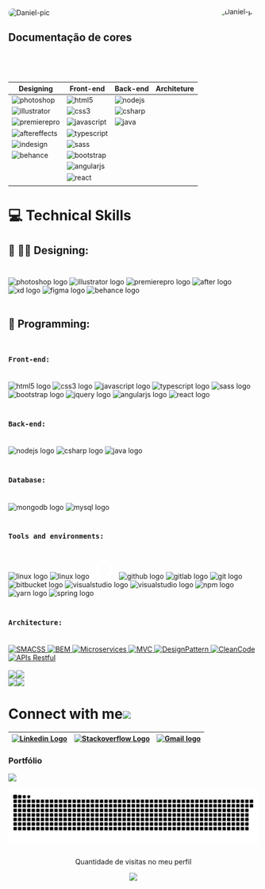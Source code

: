 <img align="center" alt="Daniel-pic" height="80" style="border-radius:50px;" src="https://cdn.discordapp.com/attachments/892047192632725524/912858934480621568/ASS_-_Lobinho_..png?width=200&height=200">

<img align="right" alt="Daniel-pic" height="150" style="border-radius:50px;" src="https://octocat-generator-assets.githubusercontent.com/my-octocat-1632780907576.png">

## Documentação de cores

| Designing                                                                                                  | Front-end                                                                                            | Back-end                                                                                 | Architeture |
| ---------------------------------------------------------------------------------------------------------- | ---------------------------------------------------------------------------------------------------- | ---------------------------------------------------------------------------------------- | ----------- |
| ![photoshop](https://cdn.jsdelivr.net/gh/devicons/devicon/icons/photoshop/photoshop-line.svg)              | ![html5](https://cdn.jsdelivr.net/gh/devicons/devicon/icons/html5/html5-original.svg)                | ![nodejs](https://cdn.jsdelivr.net/gh/devicons/devicon/icons/nodejs/nodejs-original.svg) |
| ![illustrator](https://cdn.jsdelivr.net/gh/devicons/devicon/icons/illustrator/illustrator-line.svg)        | ![css3](https://cdn.jsdelivr.net/gh/devicons/devicon/icons/css3/css3-original.svg)                   | ![csharp](https://cdn.jsdelivr.net/gh/devicons/devicon/icons/csharp/csharp-original.svg) |
| ![premierepro](https://cdn.jsdelivr.net/gh/devicons/devicon/icons/premierepro/premierepro-original.svg)    | ![javascript](https://cdn.jsdelivr.net/gh/devicons/devicon/icons/javascript/javascript-original.svg) | ![java](https://cdn.jsdelivr.net/gh/devicons/devicon/icons/java/java-original.svg)       |
| ![aftereffects](https://cdn.jsdelivr.net/gh/devicons/devicon/icons/aftereffects/aftereffects-original.svg) | ![typescript](https://cdn.jsdelivr.net/gh/devicons/devicon/icons/typescript/typescript-original.svg) |
| ![indesign](https://cdn.jsdelivr.net/gh/devicons/devicon/icons/figma/figma-original.svg)                   | ![sass](https://cdn.jsdelivr.net/gh/devicons/devicon/icons/sass/sass-original.svg)                   |
| ![behance](https://cdn.jsdelivr.net/gh/devicons/devicon/icons/behance/behance-original.svg)                | ![bootstrap](https://cdn.jsdelivr.net/gh/devicons/devicon/icons/bootstrap/bootstrap-original.svg)    |
|                                                                                                            | ![angularjs](https://cdn.jsdelivr.net/gh/devicons/devicon/icons/angularjs/angularjs-original.svg)    |
|                                                                                                            | ![react](https://cdn.jsdelivr.net/gh/devicons/devicon/icons/react/react-original.svg)                |
|                                                                                                            |                                                                                                      |

# 💻 Technical Skills

## 🎨 ✍🏼 Designing: <br/></br>

<div align="left"> 
  <img src="https://cdn.jsdelivr.net/gh/devicons/devicon/icons/photoshop/photoshop-line.svg" height="40" width="52" alt="photoshop logo" />
  <img src="https://cdn.jsdelivr.net/gh/devicons/devicon/icons/illustrator/illustrator-line.svg" height="40" width="52" alt="illustrator logo"/>
  <img src="https://cdn.jsdelivr.net/gh/devicons/devicon/icons/premierepro/premierepro-original.svg" height="40" width="52" alt="premierepro logo" />
  <img src="https://cdn.jsdelivr.net/gh/devicons/devicon/icons/aftereffects/aftereffects-original.svg" height="40" width="52" alt="after logo" />                             
  <img src="https://cdn.jsdelivr.net/gh/devicons/devicon/icons/xd/xd-line.svg" height="40" width="52" alt="xd logo"/>
  <img src="https://cdn.jsdelivr.net/gh/devicons/devicon/icons/figma/figma-original.svg" height="40" width="52" alt="figma logo"/>
  <img src="https://cdn.jsdelivr.net/gh/devicons/devicon/icons/behance/behance-original.svg" height="40" width="52" alt="behance logo"  />
</div>

<br/>

## 💬 Programming: <br/></br>

### `Front-end:` </br></br>

<div align="left">
  <img src="https://cdn.jsdelivr.net/gh/devicons/devicon/icons/html5/html5-original.svg" height="40" width="52" alt="html5 logo"  />
  <img src="https://cdn.jsdelivr.net/gh/devicons/devicon/icons/css3/css3-original.svg" height="40" width="52" alt="css3 logo"  />
  <img src="https://cdn.jsdelivr.net/gh/devicons/devicon/icons/javascript/javascript-original.svg" height="40" width="52" alt="javascript logo"  />
  <img src="https://cdn.jsdelivr.net/gh/devicons/devicon/icons/typescript/typescript-original.svg" height="40" width="52" alt="typescript logo"  />
  <img src="https://cdn.jsdelivr.net/gh/devicons/devicon/icons/sass/sass-original.svg" height="40" width="52" alt="sass logo"  />
  <img src="https://cdn.jsdelivr.net/gh/devicons/devicon/icons/bootstrap/bootstrap-original.svg" height="40" width="52" alt="bootstrap logo"  />
  <img src="https://cdn.jsdelivr.net/gh/devicons/devicon/icons/jquery/jquery-original.svg" height="40" width="52" alt="jquery logo"  />
  <img src="https://cdn.jsdelivr.net/gh/devicons/devicon/icons/angularjs/angularjs-original.svg"  height="40" width="52" alt="angularjs logo" />
  <img src="https://cdn.jsdelivr.net/gh/devicons/devicon/icons/react/react-original.svg" height="40" width="52" alt="react logo"  />
</div>

</br>

### `Back-end:` <br/><br/>

<div align="left">
  <img src="https://cdn.jsdelivr.net/gh/devicons/devicon/icons/nodejs/nodejs-original.svg" height="40" width="52" alt="nodejs logo"  />
 <img src="https://cdn.jsdelivr.net/gh/devicons/devicon/icons/csharp/csharp-original.svg" height="40" width="52" alt="csharp logo"/>
 <img src="https://cdn.jsdelivr.net/gh/devicons/devicon/icons/java/java-original.svg" height="40" width="52" alt="java logo"/>
</div>

</br>

### `Database:` <br/><br/>

<div align="left">
   <img src="https://cdn.jsdelivr.net/gh/devicons/devicon/icons/mongodb/mongodb-original.svg" height="40" width="52" alt="mongodb logo"  />
  <img src="https://cdn.jsdelivr.net/gh/devicons/devicon/icons/mysql/mysql-original-wordmark.svg" height="40" width="52" alt="mysql logo" />
</div>

</br>

### `Tools and environments:` <br/><br/>

<div align="left">
    <img src="https://cdn.jsdelivr.net/gh/devicons/devicon/icons/linux/linux-original.svg" height="40" width="52" alt="linux logo" />
    <img src="https://cdn.jsdelivr.net/gh/devicons/devicon/icons/ubuntu/ubuntu-plain.svg" height="40" width="52" alt="linux logo" />
<svg viewBox="0 0 128 128" height="40" width="52">
<g fill="#fff"><path fill-rule="evenodd" clip-rule="evenodd" d="M64 5.103c-33.347 0-60.388 27.035-60.388 60.388 0 26.682 17.303 49.317 41.297 57.303 3.017.56 4.125-1.31 4.125-2.905 0-1.44-.056-6.197-.082-11.243-16.8 3.653-20.345-7.125-20.345-7.125-2.747-6.98-6.705-8.836-6.705-8.836-5.48-3.748.413-3.67.413-3.67 6.063.425 9.257 6.223 9.257 6.223 5.386 9.23 14.127 6.562 17.573 5.02.542-3.903 2.107-6.568 3.834-8.076-13.413-1.525-27.514-6.704-27.514-29.843 0-6.593 2.36-11.98 6.223-16.21-.628-1.52-2.695-7.662.584-15.98 0 0 5.07-1.623 16.61 6.19C53.7 35 58.867 34.327 64 34.304c5.13.023 10.3.694 15.127 2.033 11.526-7.813 16.59-6.19 16.59-6.19 3.287 8.317 1.22 14.46.593 15.98 3.872 4.23 6.215 9.617 6.215 16.21 0 23.194-14.127 28.3-27.574 29.796 2.167 1.874 4.097 5.55 4.097 11.183 0 8.08-.07 14.583-.07 16.572 0 1.607 1.088 3.49 4.148 2.897 23.98-7.994 41.263-30.622 41.263-57.294C124.388 32.14 97.35 5.104 64 5.104z"></path><path d="M26.484 91.806c-.133.3-.605.39-1.035.185-.44-.196-.685-.605-.543-.906.13-.31.603-.395 1.04-.188.44.197.69.61.537.91zm2.446 2.729c-.287.267-.85.143-1.232-.28-.396-.42-.47-.983-.177-1.254.298-.266.844-.14 1.24.28.394.426.472.984.17 1.255zM31.312 98.012c-.37.258-.976.017-1.35-.52-.37-.538-.37-1.183.01-1.44.373-.258.97-.025 1.35.507.368.545.368 1.19-.01 1.452zm3.261 3.361c-.33.365-1.036.267-1.552-.23-.527-.487-.674-1.18-.343-1.544.336-.366 1.045-.264 1.564.23.527.486.686 1.18.333 1.543zm4.5 1.951c-.147.473-.825.688-1.51.486-.683-.207-1.13-.76-.99-1.238.14-.477.823-.7 1.512-.485.683.206 1.13.756.988 1.237zm4.943.361c.017.498-.563.91-1.28.92-.723.017-1.308-.387-1.315-.877 0-.503.568-.91 1.29-.924.717-.013 1.306.387 1.306.88zm4.598-.782c.086.485-.413.984-1.126 1.117-.7.13-1.35-.172-1.44-.653-.086-.498.422-.997 1.122-1.126.714-.123 1.354.17 1.444.663zm0 0"></path></g>
</svg>
      <img src="https://cdn.jsdelivr.net/gh/devicons/devicon/icons/github/github-original.svg" height="40" width="52" alt="github logo"  />
      <img src="https://cdn.jsdelivr.net/gh/devicons/devicon/icons/gitlab/gitlab-original.svg" height="40" width="52" alt="gitlab logo"  />
      <img src="https://cdn.jsdelivr.net/gh/devicons/devicon/icons/git/git-original.svg" height="40" width="52" alt="git logo"  />
      <img src="https://cdn.jsdelivr.net/gh/devicons/devicon/icons/bitbucket/bitbucket-original.svg" height="40" width="52" alt="bitbucket logo"  />
      <img src="https://cdn.jsdelivr.net/gh/devicons/devicon/icons/visualstudio/visualstudio-plain.svg" height="40" width="52" alt="visualstudio logo"  />
      <img src="https://cdn.jsdelivr.net/gh/devicons/devicon/icons/vscode/vscode-original.svg" height="40" width="52" alt="visualstudio logo"/>
      <img src="https://cdn.jsdelivr.net/gh/devicons/devicon/icons/npm/npm-original-wordmark.svg" height="40" width="52" alt="npm logo" />
      <img src="https://cdn.jsdelivr.net/gh/devicons/devicon/icons/yarn/yarn-original.svg" height="40" width="52" alt="yarn logo" />
      <img src="https://cdn.jsdelivr.net/gh/devicons/devicon/icons/spring/spring-original.svg" height="40" width="52" alt="spring logo"/>
</div>

</br>

### `Architecture:` <br/><br/>

<div align="left">
<a href="#">
      <img alt="SMACSS" src="https://img.shields.io/badge/SMACSS-gray.svg?style=for-the-badge" />
</a>
	<a href="#">
      <img alt="BEM" src="https://img.shields.io/badge/BEM-gray.svg?style=for-the-badge" />
</a>
<a href="#">
      <img alt="Microservices" src="https://img.shields.io/badge/Microservices-gray.svg?style=for-the-badge" />
</a>
<a href="#">
      <img alt="MVC" src="https://img.shields.io/badge/MVC-gray.svg?style=for-the-badge" />
</a>
<a href="#">
      <img alt="DesignPattern" src="https://img.shields.io/badge/DesignPattern-gray.svg?style=for-the-badge" />
</a>
<a href="#">
      <img alt="CleanCode" src="https://img.shields.io/badge/CleanCode-gray.svg?style=for-the-badge" />
</a>
<a href="#">
      <img alt="APIs Restful" src="https://img.shields.io/badge/APIs%20Restful-gray.svg?style=for-the-badge" />
</a>
</div>
<br/>

<!-- <div align="center" >
	<a href="https://github.com/lobinhodev"></a>
</div> -->

<div style="display:flex" align="left">
    <img src="https://github-readme-stats.vercel.app/api?username=lobinhodev&show_icons=true&theme=midnight-purple&include_all_commits=true"/>
	<!--&include_all_commits=true&count_private=true-->
    <img src="https://github-readme-streak-stats.herokuapp.com/?user=lobinhodev&theme=midnight-purple"/>
<!--<img height="100em" src="https://github-readme-stats.vercel.app/api/top-langs/?username=lobinhodev&theme=midnight-purple"/> -->
</div>

<div style="display:flex" align="left">
     <img src="https://github-readme-stats.vercel.app/api/top-langs/?username=lobinhodev&layout=compact&langs_count=7&theme=midnight-purple"/>
     <img src="https://activity-graph.herokuapp.com/graph?username=lobinhodev&theme=midnight-purple"/>
</div>

# Connect with me<img src="https://github.com/TheDudeThatCode/TheDudeThatCode/blob/master/Assets/Handshake.gif" height="32px">

| [<img src="https://github.com/TheDudeThatCode/TheDudeThatCode/blob/master/Assets/Linkedin.svg" alt="Linkedin Logo" width="32">](https://www.linkedin.com/in/lobinhodev/) | [<img src="https://cdn.svgporn.com/logos/stackoverflow-icon.svg" alt="Stackoverflow Logo" width="28">](https://stackoverflow.com/users/17020212/lobinhodev) | [<img src="https://github.com/TheDudeThatCode/TheDudeThatCode/blob/master/Assets/Gmail.svg" alt="Gmail logo" height="32">](mailto:contatolobinhodev@gmail.com) |
| :----------------------------------------------------------------------------------------------------------------------------------------------------------------------: | :---------------------------------------------------------------------------------------------------------------------------------------------------------: | :------------------------------------------------------------------------------------------------------------------------------------------------------------: |

<!--[<img src="https://github.com/TheDudeThatCode/TheDudeThatCode/blob/master/Assets/Instagram.svg" alt="instagram logo" width="32">](https://www.instagram.com/robotdeveloper/) |-->

### Portfólio

<div>
	<a href="https://lobinhodev.github.io/Portfolio-lobinhodev/" >
		<img width="500px" src="https://img.shields.io/badge/website-000000?style=for-the-badge&logo=About.me&logoColor=white">
	</a>
</div>

![Snake animation](https://github.com/lobinhodev/lobinhodev/blob/output/github-contribution-grid-snake.svg)

###

<p align="center"> Quantidade  de visitas no meu perfil  </p>
<p align="center">   <img alingn="center" src="https://profile-counter.glitch.me/lobinhodev/count.svg" />

</div>
